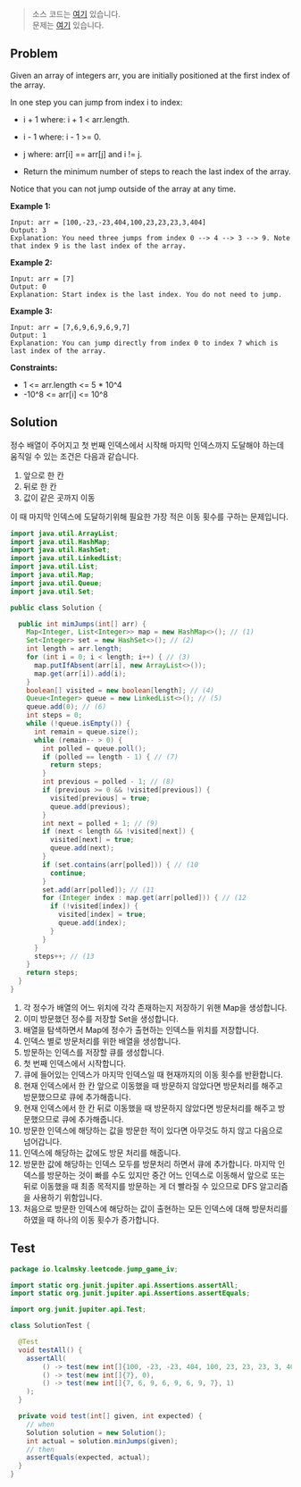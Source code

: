 > 소스 코드는 [여기](https://github.com/lcalmsky/leetcode/blob/master/src/main/java/io/lcalmsky/leetcode/jump_game_iv/Solution.java) 있습니다.  
> 문제는 [여기](https://leetcode.com/problems/jump-game-iv/) 있습니다.

## Problem

Given an array of integers arr, you are initially positioned at the first index of the array.

In one step you can jump from index i to index:

* i + 1 where: i + 1 < arr.length.
* i - 1 where: i - 1 >= 0.
* j where: arr[i] == arr[j] and i != j.

* Return the minimum number of steps to reach the last index of the array.

Notice that you can not jump outside of the array at any time.

**Example 1:**

```text
Input: arr = [100,-23,-23,404,100,23,23,23,3,404]
Output: 3
Explanation: You need three jumps from index 0 --> 4 --> 3 --> 9. Note that index 9 is the last index of the array.
```

**Example 2:**

```text
Input: arr = [7]
Output: 0
Explanation: Start index is the last index. You do not need to jump.
```

**Example 3:**

```text
Input: arr = [7,6,9,6,9,6,9,7]
Output: 1
Explanation: You can jump directly from index 0 to index 7 which is last index of the array.
```

**Constraints:**

* 1 <= arr.length <= 5 * 10^4
* -10^8 <= arr[i] <= 10^8

## Solution

정수 배열이 주어지고 첫 번째 인덱스에서 시작해 마지막 인덱스까지 도달해야 하는데 움직일 수 있는 조건은 다음과 같습니다.

1. 앞으로 한 칸
2. 뒤로 한 칸
3. 값이 같은 곳까지 이동

이 때 마지막 인덱스에 도달하기위해 필요한 가장 적은 이동 횟수를 구하는 문제입니다.

```java
import java.util.ArrayList;
import java.util.HashMap;
import java.util.HashSet;
import java.util.LinkedList;
import java.util.List;
import java.util.Map;
import java.util.Queue;
import java.util.Set;

public class Solution {

  public int mimJumps(int[] arr) {
    Map<Integer, List<Integer>> map = new HashMap<>(); // (1)
    Set<Integer> set = new HashSet<>(); // (2)
    int length = arr.length;
    for (int i = 0; i < length; i++) { // (3)
      map.putIfAbsent(arr[i], new ArrayList<>());
      map.get(arr[i]).add(i);
    }
    boolean[] visited = new boolean[length]; // (4)
    Queue<Integer> queue = new LinkedList<>(); // (5)
    queue.add(0); // (6)
    int steps = 0;
    while (!queue.isEmpty()) {
      int remain = queue.size();
      while (remain-- > 0) {
        int polled = queue.poll();
        if (polled == length - 1) { // (7)
          return steps;
        }
        int previous = polled - 1; // (8)
        if (previous >= 0 && !visited[previous]) {
          visited[previous] = true;
          queue.add(previous);
        }
        int next = polled + 1; // (9)
        if (next < length && !visited[next]) {
          visited[next] = true;
          queue.add(next);
        }
        if (set.contains(arr[polled])) { // (10
          continue;
        }
        set.add(arr[polled]); // (11
        for (Integer index : map.get(arr[polled])) { // (12
          if (!visited[index]) {
            visited[index] = true;
            queue.add(index);
          }
        }
      }
      steps++; // (13
    }
    return steps;
  }
}
```

1. 각 정수가 배열의 어느 위치에 각각 존재하는지 저장하기 위핸 Map을 생성합니다.
2. 이미 방문했던 정수를 저장할 Set을 생성합니다.
3. 배열을 탐색하면서 Map에 정수가 출현하는 인덱스들 위치를 저장합니다.
4. 인덱스 별로 방문처리를 위한 배열을 생성합니다.
5. 방문하는 인덱스를 저장할 큐를 생성합니다.
6. 첫 번째 인덱스에서 시작합니다.
7. 큐에 들어있는 인덱스가 마지막 인덱스일 때 현재까지의 이동 횟수를 반환합니다.
8. 현재 인덱스에서 한 칸 앞으로 이동했을 때 방문하지 않았다면 방문처리를 해주고 방문했으므로 큐에 추가해줍니다.
9. 현재 인덱스에서 한 칸 뒤로 이동했을 때 방문하지 않았다면 방문처리를 해주고 방문했으므로 큐에 추가해줍니다.
10. 방문한 인덱스에 해당하는 값을 방문한 적이 있다면 아무것도 하지 않고 다음으로 넘어갑니다.
11. 인덱스에 해당하는 값에도 방문 처리를 해줍니다.
12. 방문한 값에 해당하는 인덱스 모두를 방문처리 하면서 큐에 추가합니다. 마지막 인덱스를 방문하는 것이 빠를 수도 있지만 중간 어느 인덱스로 이동해서 앞으로 또는 뒤로 이동했을 때 최종 목적지를 방문하는 게 더 빨라질 수 있으므로 DFS 알고리즘을 사용하기 위함입니다.
13. 처음으로 방문한 인덱스에 해당하는 값이 출현하는 모든 인덱스에 대해 방문처리를 하였을 때 하나의 이동 횟수가 증가합니다.

## Test

```java
package io.lcalmsky.leetcode.jump_game_iv;

import static org.junit.jupiter.api.Assertions.assertAll;
import static org.junit.jupiter.api.Assertions.assertEquals;

import org.junit.jupiter.api.Test;

class SolutionTest {

  @Test
  void testAll() {
    assertAll(
        () -> test(new int[]{100, -23, -23, 404, 100, 23, 23, 23, 3, 404}, 3),
        () -> test(new int[]{7}, 0),
        () -> test(new int[]{7, 6, 9, 6, 9, 6, 9, 7}, 1)
    );
  }

  private void test(int[] given, int expected) {
    // when
    Solution solution = new Solution();
    int actual = solution.minJumps(given);
    // then
    assertEquals(expected, actual);
  }
}
```